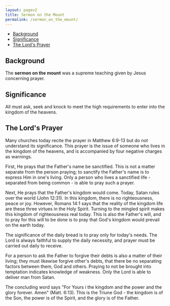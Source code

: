 ```yaml
---
layout: pagev2
title: Sermon on the Mount
permalink: /sermon_on_the_mount/
---
```

- [Background](#background)
- [Significance](#significance)
- [The Lord's Prayer](#the-lords-prayer)

## Background

The **sermon on the mount** was a supreme teaching given by Jesus concerning prayer.

## Significance

All must ask, seek and knock to meet the high requirements to enter into the kingdom of the heavens.

## The Lord's Prayer

Many churches today recite the prayer in Matthew 6:9-13 but do not understand its significance. This prayer is the issue of someone who lives in the kingdom of the heavens, and is accompanied by four negative charges as warnings.

First, He prays that the Father's name be sanctified. This is not a matter separate from the person praying; to sanctify the Father's name is to express Him in one's living. Only a person who lives a sanctified life - separated from being common - is able to pray such a prayer.

Next, He prays that the Father's kingdom would come. Today, Satan rules over the world (John 12:31). In this kingdom, there is no righteousness, peace or joy. However, Romans 14:1 says that the reality of the kingdom life are these three virtues in the Holy Spirit. Turning to the mingled spirit makes this kingdom of righteousness real today. This is also the Father's will, and to pray for this will to be done is to pray that God's kingdom would prevail on the earth today.

The significance of the daily bread is to pray only for today's needs. The Lord is always faithful to supply the daily necessity, and prayer must be carried out daily to receive. 

For a person to ask the Father to forgive their debts is also a matter of their living; they must likewise forgive other's debts, that there be no separating factors between them, God and others. Praying to not be brought into temptation indicates knowledge of weakness. Only the Lord is able to deliver man from Satan. 

The concluding word says "For Yours i the kingdom and the power and the glory forever. Amen" (Matt. 6:13). This is the Triune God - the kingdom is of the Son, the power is of the Spirit, and the glory is of the Father.
